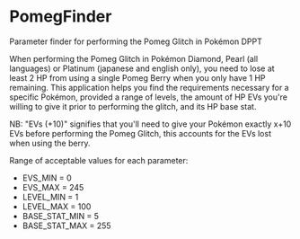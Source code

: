 # PomegFinder
Parameter finder for performing the Pomeg Glitch in Pokémon DPPT  

When performing the Pomeg Glitch in Pokémon Diamond, Pearl (all languages) or Platinum (japanese and english only), you need to lose at least 2 HP from using a single Pomeg Berry when you only have 1 HP remaining.
This application helps you find the requirements necessary for a specific Pokémon, provided a range of levels, the amount of HP EVs you're willing to give it prior to performing the glitch, and its HP base stat.  

NB: "EVs (+10)" signifies that you'll need to give your Pokémon exactly x+10 EVs before performing the Pomeg Glitch, this accounts for the EVs lost when using the berry. 

Range of acceptable values for each parameter:  

- EVS_MIN = 0
- EVS_MAX = 245
- LEVEL_MIN = 1
- LEVEL_MAX = 100
- BASE_STAT_MIN = 5
- BASE_STAT_MAX = 255
